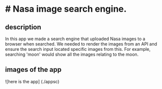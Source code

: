 # # Nasa image search engine.

## description

In this app we made a search engine that uploaded Nasa images to a browser when searched. We needed to render the images from an API and ensure the search input located specific images from this. For example, searching 'moon' would show all the images relating to the moon.

## images of the app

![here is the app] (./appsc)
